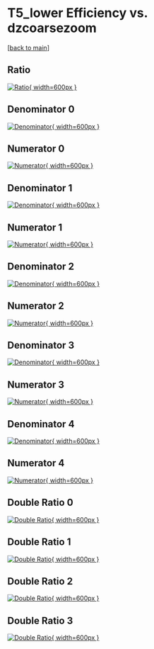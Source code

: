 # T5_lower Efficiency vs. dzcoarsezoom

[[back to main](./)]



## Ratio

[![Ratio](../mtv/var/T5_lower_loweta_13_0_eff_dzcoarsezoom.png){ width=600px }](../mtv/var/T5_lower_loweta_13_0_eff_dzcoarsezoom.pdf)

## Denominator 0

[![Denominator](../mtv/den/T5_lower_loweta_13_0_eff_dzcoarsezoom_den0.png){ width=600px }](../mtv/den/T5_lower_loweta_13_0_eff_dzcoarsezoom_den0.pdf)

## Numerator 0

[![Numerator](../mtv/num/T5_lower_loweta_13_0_eff_dzcoarsezoom_num0.png){ width=600px }](../mtv/num/T5_lower_loweta_13_0_eff_dzcoarsezoom_num0.pdf)

## Denominator 1

[![Denominator](../mtv/den/T5_lower_loweta_13_0_eff_dzcoarsezoom_den1.png){ width=600px }](../mtv/den/T5_lower_loweta_13_0_eff_dzcoarsezoom_den1.pdf)

## Numerator 1

[![Numerator](../mtv/num/T5_lower_loweta_13_0_eff_dzcoarsezoom_num1.png){ width=600px }](../mtv/num/T5_lower_loweta_13_0_eff_dzcoarsezoom_num1.pdf)

## Denominator 2

[![Denominator](../mtv/den/T5_lower_loweta_13_0_eff_dzcoarsezoom_den2.png){ width=600px }](../mtv/den/T5_lower_loweta_13_0_eff_dzcoarsezoom_den2.pdf)

## Numerator 2

[![Numerator](../mtv/num/T5_lower_loweta_13_0_eff_dzcoarsezoom_num2.png){ width=600px }](../mtv/num/T5_lower_loweta_13_0_eff_dzcoarsezoom_num2.pdf)

## Denominator 3

[![Denominator](../mtv/den/T5_lower_loweta_13_0_eff_dzcoarsezoom_den3.png){ width=600px }](../mtv/den/T5_lower_loweta_13_0_eff_dzcoarsezoom_den3.pdf)

## Numerator 3

[![Numerator](../mtv/num/T5_lower_loweta_13_0_eff_dzcoarsezoom_num3.png){ width=600px }](../mtv/num/T5_lower_loweta_13_0_eff_dzcoarsezoom_num3.pdf)

## Denominator 4

[![Denominator](../mtv/den/T5_lower_loweta_13_0_eff_dzcoarsezoom_den4.png){ width=600px }](../mtv/den/T5_lower_loweta_13_0_eff_dzcoarsezoom_den4.pdf)

## Numerator 4

[![Numerator](../mtv/num/T5_lower_loweta_13_0_eff_dzcoarsezoom_num4.png){ width=600px }](../mtv/num/T5_lower_loweta_13_0_eff_dzcoarsezoom_num4.pdf)

## Double Ratio 0

[![Double Ratio](../mtv/ratio/T5_lower_loweta_13_0_eff_dzcoarsezoom_ratio0.png){ width=600px }](../mtv/ratio/T5_lower_loweta_13_0_eff_dzcoarsezoom_ratio0.pdf)

## Double Ratio 1

[![Double Ratio](../mtv/ratio/T5_lower_loweta_13_0_eff_dzcoarsezoom_ratio1.png){ width=600px }](../mtv/ratio/T5_lower_loweta_13_0_eff_dzcoarsezoom_ratio1.pdf)

## Double Ratio 2

[![Double Ratio](../mtv/ratio/T5_lower_loweta_13_0_eff_dzcoarsezoom_ratio2.png){ width=600px }](../mtv/ratio/T5_lower_loweta_13_0_eff_dzcoarsezoom_ratio2.pdf)

## Double Ratio 3

[![Double Ratio](../mtv/ratio/T5_lower_loweta_13_0_eff_dzcoarsezoom_ratio3.png){ width=600px }](../mtv/ratio/T5_lower_loweta_13_0_eff_dzcoarsezoom_ratio3.pdf)

